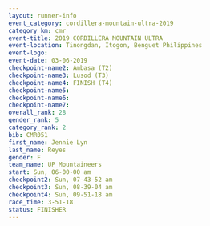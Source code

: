 ```yaml
---
layout: runner-info 
event_category: cordillera-mountain-ultra-2019 
category_km: cmr 
event-title: 2019 CORDILLERA MOUNTAIN ULTRA 
event-location: Tinongdan, Itogon, Benguet Philippines 
event-logo: 
event-date: 03-06-2019 
checkpoint-name2: Ambasa (T2) 
checkpoint-name3: Lusod (T3) 
checkpoint-name4: FINISH (T4) 
checkpoint-name5: 
checkpoint-name6: 
checkpoint-name7: 
overall_rank: 28
gender_rank: 5
category_rank: 2
bib: CMR051
first_name: Jennie Lyn
last_name: Reyes
gender: F
team_name: UP Mountaineers
start: Sun, 06-00-00 am
checkpoint2: Sun, 07-43-52 am
checkpoint3: Sun, 08-39-04 am
checkpoint4: Sun, 09-51-18 am
race_time: 3-51-18
status: FINISHER
---
```

